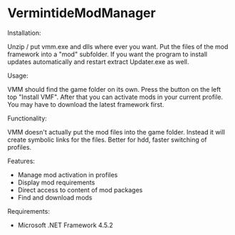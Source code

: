 # VermintideModManager
Installation:

Unzip / put vmm.exe and dlls where ever you want.
Put the files of the mod framework into a "mod" subfolder.
If you want the program to install updates automatically and restart extract Updater.exe as well.

Usage:

VMM should find the game folder on its own.
Press the button on the left top "Install VMF".
After that you can activate mods in your current profile.
You may have to download the latest framework first.

Functionality:

VMM doesn't actually put the mod files into the game folder.
Instead it will create symbolic links for the files.
Better for hdd, faster switching of profiles.

Features:

- Manage mod activation in profiles
- Display mod requirements
- Direct access to content of mod packages
- Find and download mods 

Requirements:
- Microsoft .NET Framework 4.5.2